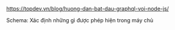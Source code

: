 https://topdev.vn/blog/huong-dan-bat-dau-graphql-voi-node-js/

Schema: Xác định những gì được phép hiện trong máy chủ